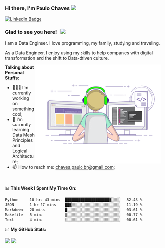 ### Hi there, I'm Paulo Chaves</a> <img src="https://media.giphy.com/media/hvRJCLFzcasrR4ia7z/giphy.gif" width="25px">

[![Linkedin Badge](https://img.shields.io/badge/-LinkedIn-0e76a8?style=flat-square&logo=Linkedin&logoColor=white)](https://www.linkedin.com/in/paulo-sergio-dias-chaves-74442749)

### Glad to see you here! &nbsp; ![](https://visitor-badge.glitch.me/badge?page_id=paulosdchaves.paulosdchaves)

I am a Data Engineer. I love programming, my family, studying and traveling.

As a Data Engineer, I enjoy using my skills to help companies with digital transformation and the shift to Data-driven culture.

<img align="right" alt="GIF" src="https://github.com/paulosdchaves/paulosdchaves/blob/master/coding.gif?raw=true" width="408" height="318" />
  

**Talking about Personal Stuffs:**

- 👨🏻‍💻 I’m currently working on something cool;
- 🚀 I’m currently learning Data Mesh Principles and Logical Architecture;
- 📫 How to reach me: chaves.paulo.br@gmail.com;

</br>

📊 **This Week I Spent My Time On:**
<!--START_SECTION:waka-->
```text
Python     10 hrs 43 mins  ████████████████████▓░░░░   82.43 % 
JSON       1 hr 27 mins    ██▓░░░░░░░░░░░░░░░░░░░░░░   11.19 % 
Markdown   28 mins         █░░░░░░░░░░░░░░░░░░░░░░░░   03.61 % 
Makefile   5 mins          ▒░░░░░░░░░░░░░░░░░░░░░░░░   00.77 % 
Text       4 mins          ░░░░░░░░░░░░░░░░░░░░░░░░░   00.61 % 
```
<!--END_SECTION:waka-->


📈 **My GitHub Stats:**

<p>
  <img height="180em" src="https://github-readme-stats.vercel.app/api?username=paulosdchaves&show_icons=true&hide_border=true&&count_private=true&include_all_commits=true" />
  <img height="180em" src="https://github-readme-stats.vercel.app/api/top-langs/?username=paulosdchaves&exclude_repo=KNN-Image-Classification&show_icons=true&hide_border=true&layout=compact&langs_count=8"/>
</p>




